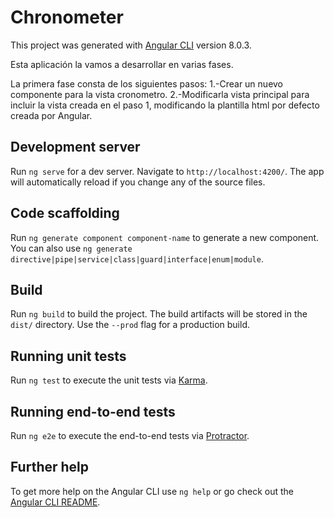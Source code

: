 # Chronometer

This project was generated with [Angular CLI](https://github.com/angular/angular-cli) version 8.0.3.

Esta aplicación la vamos a desarrollar en varias fases. 

La primera fase consta de los siguientes pasos:
    1.-Crear un nuevo componente para la vista cronometro.
    2.-Modificarla vista principal para incluir la vista creada en el paso 1, modificando la plantilla html por defecto creada por Angular.


## Development server

Run `ng serve` for a dev server. Navigate to `http://localhost:4200/`. The app will automatically reload if you change any of the source files.

## Code scaffolding

Run `ng generate component component-name` to generate a new component. You can also use `ng generate directive|pipe|service|class|guard|interface|enum|module`.

## Build

Run `ng build` to build the project. The build artifacts will be stored in the `dist/` directory. Use the `--prod` flag for a production build.

## Running unit tests

Run `ng test` to execute the unit tests via [Karma](https://karma-runner.github.io).

## Running end-to-end tests

Run `ng e2e` to execute the end-to-end tests via [Protractor](http://www.protractortest.org/).

## Further help

To get more help on the Angular CLI use `ng help` or go check out the [Angular CLI README](https://github.com/angular/angular-cli/blob/master/README.md).
